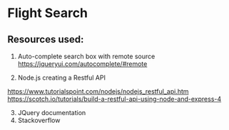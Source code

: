 # Flight Search

## Resources used:
1. Auto-complete search box with remote source
https://jqueryui.com/autocomplete/#remote

2. Node.js creating a Restful API

https://www.tutorialspoint.com/nodejs/nodejs_restful_api.htm
https://scotch.io/tutorials/build-a-restful-api-using-node-and-express-4

3. JQuery documentation
4. Stackoverflow
